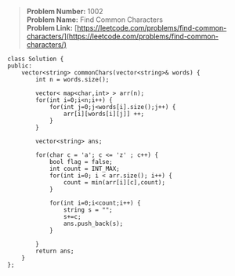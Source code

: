 > **Problem Number:** 1002 <br>
> **Problem Name:** Find Common Characters <br>
> **Problem Link:** [https://leetcode.com/problems/find-common-characters/](https://leetcode.com/problems/find-common-characters/) <br>

    class Solution {
    public:
        vector<string> commonChars(vector<string>& words) {
            int n = words.size();

            vector< map<char,int> > arr(n);
            for(int i=0;i<n;i++) {
                for(int j=0;j<words[i].size();j++) {
                    arr[i][words[i][j]] ++;
                }
            }

            vector<string> ans;

            for(char c = 'a'; c <= 'z' ; c++) {
                bool flag = false;
                int count = INT_MAX;
                for(int i=0; i < arr.size(); i++) {
                    count = min(arr[i][c],count);
                }

                for(int i=0;i<count;i++) {
                    string s = "";
                    s+=c;
                    ans.push_back(s);
                }

            }
            return ans;
        }
    };